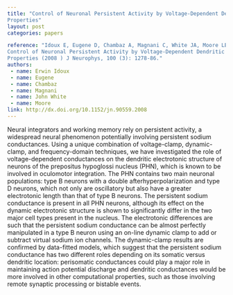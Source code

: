 ```yaml
---
title: "Control of Neuronal Persistent Activity by Voltage-Dependent Dendritic
Properties"
layout: post
categories: papers

reference: "Idoux E, Eugene D, Chambaz A, Magnani C, White JA, Moore LE.
Control of Neuronal Persistent Activity by Voltage-Dependent Dendritic
Properties (2008 ) J Neurophys, 100 (3): 1278-86."
authors: 
 - name: Erwin Idoux
 - name: Eugene
 - name: Chambaz
 - name: Magnani
 - name: John White
 - name: Moore
link: http://dx.doi.org/10.1152/jn.90559.2008
---
```


Neural integrators and working memory rely on persistent activity, a widespread
neural phenomenon potentially involving persistent sodium conductances. Using a
unique combination of voltage-clamp, dynamic-clamp, and frequency-domain
techniques, we have investigated the role of voltage-dependent conductances on
the dendritic electrotonic structure of neurons of the prepositus hypoglossi
nucleus (PHN), which is known to be involved in oculomotor integration. The PHN
contains two main neuronal populations: type B neurons with a double
afterhyperpolarization and type D neurons, which not only are oscillatory but
also have a greater electrotonic length than that of type B neurons. The
persistent sodium conductance is present in all PHN neurons, although its
effect on the dynamic electrotonic structure is shown to significantly differ
in the two major cell types present in the nucleus. The electrotonic
differences are such that the persistent sodium conductance can be almost
perfectly manipulated in a type B neuron using an on-line dynamic clamp to add
or subtract virtual sodium ion channels. The dynamic-clamp results are
confirmed by data-fitted models, which suggest that the persistent sodium
conductance has two different roles depending on its somatic versus dendritic
location: perisomatic conductances could play a major role in maintaining
action potential discharge and dendritic conductances would be more involved in
other computational properties, such as those involving remote synaptic
processing or bistable events.
